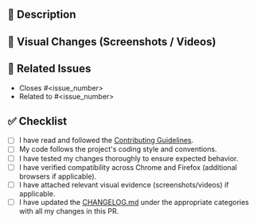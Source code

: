 ## 📌 Description

<!-- Please provide a clear and concise description of the changes introduced in this PR and their purpose. -->

## 🎨 Visual Changes (Screenshots / Videos)

<!-- If applicable, attach relevant screenshots or screen recordings showcasing the modifications. -->

## 🔗 Related Issues

- Closes #<issue_number> <!-- if this PR fixes an issue -->
- Related to #<issue_number> <!-- if applicable -->

## ✅ Checklist

<!-- Tip: To mark a checklist item as complete, replace [ ] with [x] -->

- [ ] I have read and followed the [Contributing Guidelines](https://github.com/prem-k-r/materialYouNewTab/blob/main/CONTRIBUTING.md).
- [ ] My code follows the project's coding style and conventions.
- [ ] I have tested my changes thoroughly to ensure expected behavior.
- [ ] I have verified compatibility across Chrome and Firefox (additional browsers if applicable).
- [ ] I have attached relevant visual evidence (screenshots/videos) if applicable.
- [ ] I have updated the [CHANGELOG.md](https://github.com/prem-k-r/materialYouNewTab/blob/main/CHANGELOG.md) under the appropriate categories with all my changes in this PR.
